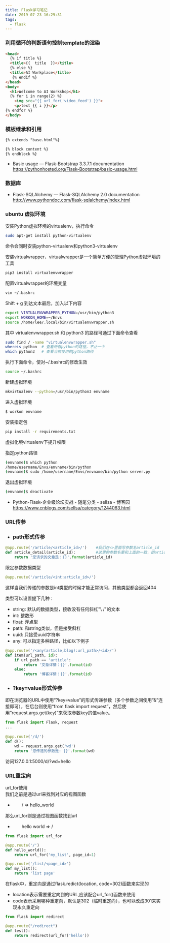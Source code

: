 ```yaml
---
title: Flask学习笔记
date: 2019-07-23 16:29:31
tags:
  - flask
---
```







### 利用循环的判断语句控制template的渲染
``` html
<head>
  {% if title %}
  <title>{{  title  }}</title>
  {% else %}
  <title>AI Workplace</title>
   {% endif %}
</head>
<body>
  <h1>Welcome to AI Workshop</h1>
  {% for i in range(2) %}
    <img src="{{ url_for('video_feed') }}">
    <p>text {{ i }}</p>
{% endfor %}
</body>
```

### 模板继承和引用
``` html
{% extends "base.html"%}

{% block content %}
{% endblock %}
```



* Basic usage — Flask-Bootstrap 3.3.7.1 documentation  
https://pythonhosted.org/Flask-Bootstrap/basic-usage.html



### 数据库

* Flask-SQLAlchemy — Flask-SQLAlchemy 2.0 documentation  
http://www.pythondoc.com/flask-sqlalchemy/index.html












### ubuntu 虚拟环境

安装Python虚拟环境的virtualenv，执行命令
``` bash
sudo apt-get install python-virtualenv
```
命令会同时安装python-virtualenv和python3-virtualenv  

安装virtualwrapper，virtualwrapper是一个简单方便的管理Python虚拟环境的工具
``` bash
pip3 install virtualenvwrapper
```

配置virtualwrapper的环境变量
``` bash
vim ~/.bashrc
```

Shift + g 到达文本最后，加入以下内容
``` bash
export VIRTUALENVWRAPPER_PYTHON=/usr/bin/python3
export WORKON_HOME=~/Envs
source /home/lee/.local/bin/virtualenvwrapper.sh
```
其中 virtualenvwrapper.sh 和 python3 的路径可通过下面命令查看
``` bash
sudo find / -name "virtualenvwrapper.sh"
whereis python  # 查看所有python的路径，不止一个
which python3   # 查看当前使用的python路径
```

执行下面命令，使对~/.bashrc的修改生效
``` bash
source ~/.bashrc
```

新建虚拟环境
``` bash
mkvirtualenv --python=/usr/bin/python3 envname
```

进入虚拟环境
``` bash
$ workon envname
```



安装指定包
``` bash
pip install -r requirements.txt 
```



虚拟化境virtualenv下提升权限

指定python路径
``` bash
(envname)$ which python
/home/username/Envs/envname/bin/python
(envname)$ sudo /home/username/Envs/envname/bin/python server.py
```


退出虚拟环境
``` bash
(envname)$ deactivate
```










* Python-Flask-企业级论坛实战 - 随笔分类 - sellsa - 博客园  
https://www.cnblogs.com/sellsa/category/1244063.html




### URL传参

* ### path形式传参

``` python
@app.route('/article/<article_id>/')    #我们在<>里面写参数名article_id
def article_detail(article_id):         #这里的参数名要和上面的一致，即article_id
    return '您请求的文章是：{}'.format(article_id)
```

限定参数数据类型
``` python
@app.route('/article/<int:article_id>/')
```
这样当我们传递的参数是int类型的时候才能正常访问，其他类型都会返回404  

类型可以设置提下几种：  
* string: 默认的数据类型，接收没有任何斜杠"\   /"的文本
* int: 整数形
* float: 浮点型
* path: 和string类似，但是接受斜杠
* uuid: 只接受uuid字符串
* any: 可以指定多种路径，比如以下例子
``` python
@app.route('/<any(article,blog):url_path>/<id>/')
def item(url_path, id):
    if url_path == 'article':
        return '文章详情：{}'.format(id)
    else:
        return '博客详情：{}'.format(id)
```


* ### ?key=value形式传参

即在浏览器的URL中使用“?key=value”的形式传递参数（多个参数之间使用“&”连接即可），在后台则使用“from flask import request”，然后使用“request.args.get(key)”来获取参数key的值value。
``` python
from flask import Flask, request
...
 
@app.route('/d/')
def d():
    wd = request.args.get('wd')
    return '您传递的参数是: {}'.format(wd)
```
访问127.0.0.1:5000/d/?wd=hello


### URL重定向


url_for使用  
我们之前是通过url来找到对应的视图函数
*  　　/     =>    hello_world  

那么url_for则是通过视图函数找到url
* 　　hello world  =>  /

``` python
from flask import url_for

@app.route('/')
def hello_world():
    return url_for('my_list', page_id=1)

@app.route('/list/<page_id>')
def my_list():
    return 'list page'
```

在flask中，重定向是通过flask.redict(location, code=302)函数来实现的
* location表示需要重定向到的URL,应该配合url_for()函数来使用
* code表示采用哪种重定向，默认是302（临时重定向），也可以改成301来实现永久重定向
``` python
from flask import redirect

@app.route("/redirect")
def test():
    return redirect(url_for('hello'))
```
























